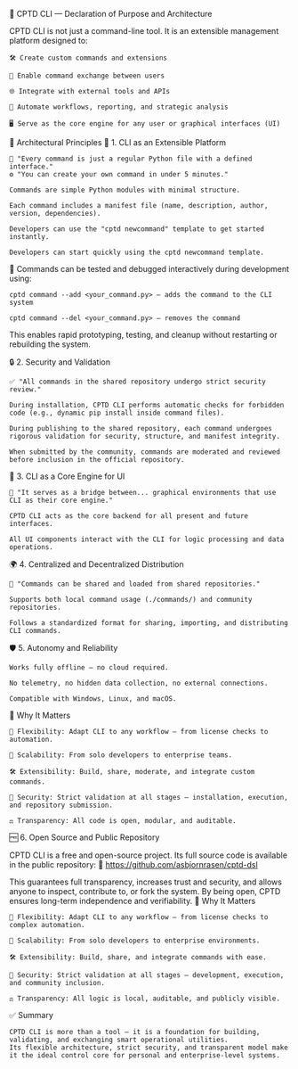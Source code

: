 🧭 CPTD CLI — Declaration of Purpose and Architecture  

CPTD CLI is not just a command-line tool.
It is an extensible management platform designed to:

    🛠 Create custom commands and extensions

    🔁 Enable command exchange between users

    🌐 Integrate with external tools and APIs

    🧠 Automate workflows, reporting, and strategic analysis

    🖥 Serve as the core engine for any user or graphical interfaces (UI)

🧱 Architectural Principles
🧩 1. CLI as an Extensible Platform

    📂 "Every command is just a regular Python file with a defined interface."
    ⚙️ "You can create your own command in under 5 minutes."

    Commands are simple Python modules with minimal structure.

    Each command includes a manifest file (name, description, author, version, dependencies).

    Developers can use the "cptd newcommand" template to get started instantly.

    Developers can start quickly using the cptd newcommand template.

🧪 Commands can be tested and debugged interactively during development using:

    cptd command --add <your_command.py> — adds the command to the CLI system

    cptd command --del <your_command.py> — removes the command

This enables rapid prototyping, testing, and cleanup without restarting or rebuilding the system.    

🔒 2. Security and Validation

    ✅ "All commands in the shared repository undergo strict security review."

    During installation, CPTD CLI performs automatic checks for forbidden code (e.g., dynamic pip install inside command files).

    During publishing to the shared repository, each command undergoes rigorous validation for security, structure, and manifest integrity.

    When submitted by the community, commands are moderated and reviewed before inclusion in the official repository.

🔌 3. CLI as a Core Engine for UI

    🧩 "It serves as a bridge between... graphical environments that use CLI as their core engine."

    CPTD CLI acts as the core backend for all present and future interfaces.

    All UI components interact with the CLI for logic processing and data operations.

🌍 4. Centralized and Decentralized Distribution

    🧬 "Commands can be shared and loaded from shared repositories."

    Supports both local command usage (./commands/) and community repositories.

    Follows a standardized format for sharing, importing, and distributing CLI commands.

🛡 5. Autonomy and Reliability

    Works fully offline — no cloud required.

    No telemetry, no hidden data collection, no external connections.

    Compatible with Windows, Linux, and macOS.

🚀 Why It Matters

    🎯 Flexibility: Adapt CLI to any workflow — from license checks to automation.

    🧩 Scalability: From solo developers to enterprise teams.

    🛠 Extensibility: Build, share, moderate, and integrate custom commands.

    🔐 Security: Strict validation at all stages — installation, execution, and repository submission.

    ⚖ Transparency: All code is open, modular, and auditable.

🆓 6. Open Source and Public Repository

CPTD CLI is a free and open-source project.
Its full source code is available in the public repository:
🔗 https://github.com/asbjornrasen/cptd-dsl

This guarantees full transparency, increases trust and security, and allows anyone to inspect, contribute to, or fork the system.
By being open, CPTD ensures long-term independence and verifiability.
🚀 Why It Matters

    🎯 Flexibility: Adapt CLI to any workflow — from license checks to complex automation.

    🧩 Scalability: From solo developers to enterprise environments.

    🛠 Extensibility: Build, share, and integrate commands with ease.

    🔐 Security: Strict validation at all stages — development, execution, and community inclusion.

    ⚖ Transparency: All logic is local, auditable, and publicly visible.

✅ Summary

    CPTD CLI is more than a tool — it is a foundation for building, validating, and exchanging smart operational utilities.
    Its flexible architecture, strict security, and transparent model make it the ideal control core for personal and enterprise-level systems.